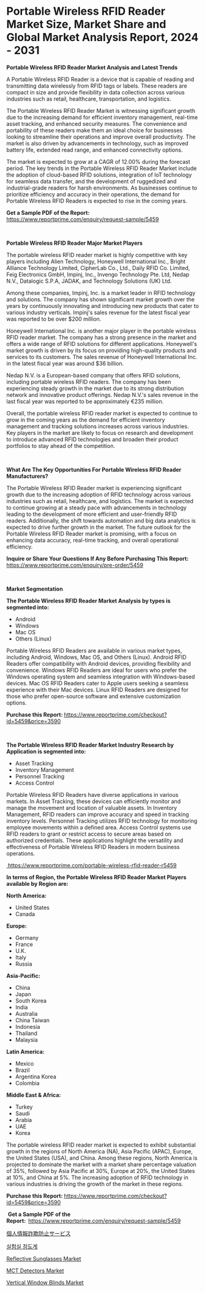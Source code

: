 <p><h1>Portable Wireless RFID Reader Market Size, Market Share and Global Market Analysis Report, 2024 - 2031</h1></p><p><strong>Portable Wireless RFID Reader Market Analysis and Latest Trends</strong></p>
<p><p>A Portable Wireless RFID Reader is a device that is capable of reading and transmitting data wirelessly from RFID tags or labels. These readers are compact in size and provide flexibility in data collection across various industries such as retail, healthcare, transportation, and logistics.</p><p>The Portable Wireless RFID Reader Market is witnessing significant growth due to the increasing demand for efficient inventory management, real-time asset tracking, and enhanced security measures. The convenience and portability of these readers make them an ideal choice for businesses looking to streamline their operations and improve overall productivity. The market is also driven by advancements in technology, such as improved battery life, extended read range, and enhanced connectivity options.</p><p>The market is expected to grow at a CAGR of 12.00% during the forecast period. The key trends in the Portable Wireless RFID Reader Market include the adoption of cloud-based RFID solutions, integration of IoT technology for seamless data transfer, and the development of ruggedized and industrial-grade readers for harsh environments. As businesses continue to prioritize efficiency and accuracy in their operations, the demand for Portable Wireless RFID Readers is expected to rise in the coming years.</p></p>
<p><strong>Get a Sample PDF of the Report:&nbsp;</strong> <a href="https://www.reportprime.com/enquiry/request-sample/5459">https://www.reportprime.com/enquiry/request-sample/5459</a></p>
<p>&nbsp;</p>
<p><strong>Portable Wireless RFID Reader Major Market Players</strong></p>
<p><p>The portable wireless RFID reader market is highly competitive with key players including Alien Technology, Honeywell International Inc., Bright Alliance Technology Limited, CipherLab Co., Ltd., Daily RFID Co. Limited, Feig Electronics GmbH, Impinj, Inc., Invengo Technology Pte. Ltd, Nedap N.V., Datalogic S.P.A, JADAK, and Technology Solutions (UK) Ltd.</p><p>Among these companies, Impinj, Inc. is a market leader in RFID technology and solutions. The company has shown significant market growth over the years by continuously innovating and introducing new products that cater to various industry verticals. Impinj's sales revenue for the latest fiscal year was reported to be over $200 million.</p><p>Honeywell International Inc. is another major player in the portable wireless RFID reader market. The company has a strong presence in the market and offers a wide range of RFID solutions for different applications. Honeywell's market growth is driven by its focus on providing high-quality products and services to its customers. The sales revenue of Honeywell International Inc. in the latest fiscal year was around $36 billion.</p><p>Nedap N.V. is a European-based company that offers RFID solutions, including portable wireless RFID readers. The company has been experiencing steady growth in the market due to its strong distribution network and innovative product offerings. Nedap N.V.'s sales revenue in the last fiscal year was reported to be approximately €235 million.</p><p>Overall, the portable wireless RFID reader market is expected to continue to grow in the coming years as the demand for efficient inventory management and tracking solutions increases across various industries. Key players in the market are likely to focus on research and development to introduce advanced RFID technologies and broaden their product portfolios to stay ahead of the competition.</p></p>
<p>&nbsp;</p>
<p><strong>What Are The Key Opportunities For Portable Wireless RFID Reader Manufacturers?</strong></p>
<p><p>The Portable Wireless RFID Reader market is experiencing significant growth due to the increasing adoption of RFID technology across various industries such as retail, healthcare, and logistics. The market is expected to continue growing at a steady pace with advancements in technology leading to the development of more efficient and user-friendly RFID readers. Additionally, the shift towards automation and big data analytics is expected to drive further growth in the market. The future outlook for the Portable Wireless RFID Reader market is promising, with a focus on enhancing data accuracy, real-time tracking, and overall operational efficiency.</p></p>
<p><strong>Inquire or Share Your Questions If Any Before Purchasing This Report:</strong> <a href="https://www.reportprime.com/enquiry/pre-order/5459">https://www.reportprime.com/enquiry/pre-order/5459</a></p>
<p>&nbsp;</p>
<p><strong>Market Segmentation</strong></p>
<p><strong>The Portable Wireless RFID Reader Market Analysis by types is segmented into:</strong></p>
<p><ul><li>Android</li><li>Windows</li><li>Mac OS</li><li>Others (Linux)</li></ul></p>
<p><p>Portable Wireless RFID Readers are available in various market types, including Android, Windows, Mac OS, and Others (Linux). Android RFID Readers offer compatibility with Android devices, providing flexibility and convenience. Windows RFID Readers are ideal for users who prefer the Windows operating system and seamless integration with Windows-based devices. Mac OS RFID Readers cater to Apple users seeking a seamless experience with their Mac devices. Linux RFID Readers are designed for those who prefer open-source software and extensive customization options.</p></p>
<p><strong>Purchase this Report:&nbsp;</strong><a href="https://www.reportprime.com/checkout?id=5459&price=3590">https://www.reportprime.com/checkout?id=5459&price=3590</a></p>
<p>&nbsp;</p>
<p><strong>The Portable Wireless RFID Reader Market Industry Research by Application is segmented into:</strong></p>
<p><ul><li>Asset Tracking</li><li>Inventory Management</li><li>Personnel Tracking</li><li>Access Control</li></ul></p>
<p><p>Portable Wireless RFID Readers have diverse applications in various markets. In Asset Tracking, these devices can efficiently monitor and manage the movement and location of valuable assets. In Inventory Management, RFID readers can improve accuracy and speed in tracking inventory levels. Personnel Tracking utilizes RFID technology for monitoring employee movements within a defined area. Access Control systems use RFID readers to grant or restrict access to secure areas based on authorized credentials. These applications highlight the versatility and effectiveness of Portable Wireless RFID Readers in modern business operations.</p></p>
<p><a href="https://www.reportprime.com/portable-wireless-rfid-reader-r5459">&nbsp;https://www.reportprime.com/portable-wireless-rfid-reader-r5459</a></p>
<p><strong>In terms of Region, the Portable Wireless RFID Reader Market Players available by Region are:</strong></p>
<p>
    <p> <strong> North America: </strong>
        <ul>
            <li>United States</li>
            <li>Canada</li>
        </ul>
        </p> 
    <p> <strong> Europe: </strong>
        <ul>
            <li>Germany</li>
            <li>France</li>
            <li>U.K.</li>
            <li>Italy</li>
            <li>Russia</li>
        </ul>
        </p> 
    <p> <strong> Asia-Pacific: </strong>
        <ul>
            <li>China</li>
            <li>Japan</li>
            <li>South Korea</li>
            <li>India</li>
            <li>Australia</li>
            <li>China Taiwan</li>
            <li>Indonesia</li>
            <li>Thailand</li>
            <li>Malaysia</li>
        </ul>
        </p> 
    <p> <strong> Latin America: </strong>
        <ul>
            <li>Mexico</li>
            <li>Brazil</li>
            <li>Argentina Korea</li>
            <li>Colombia</li>
        </ul>
        </p> 
    <p> <strong> Middle East & Africa: </strong>
        <ul>
            <li>Turkey</li>
            <li>Saudi</li>
            <li>Arabia</li>
            <li>UAE</li>
            <li>Korea</li>
        </ul>
    </p>
    </p>
<p><p>The portable wireless RFID reader market is expected to exhibit substantial growth in the regions of North America (NA), Asia Pacific (APAC), Europe, the United States (USA), and China. Among these regions, North America is projected to dominate the market with a market share percentage valuation of 35%, followed by Asia Pacific at 30%, Europe at 20%, the United States at 10%, and China at 5%. The increasing adoption of RFID technology in various industries is driving the growth of the market in these regions.</p></p>
<p><strong>Purchase this Report: </strong><a href="https://www.reportprime.com/checkout?id=5459&price=3590">https://www.reportprime.com/checkout?id=5459&price=3590</a></p>
<p>&nbsp;<strong>Get a Sample PDF of the Report:&nbsp;&nbsp;</strong><a href="https://www.reportprime.com/enquiry/request-sample/5459">https://www.reportprime.com/enquiry/request-sample/5459</a></p>
<p><strong></strong></p>
<p><p><a href="https://github.com/RaeJenkins1952/Market-Research-Report-List-1/blob/main/346841174165.md">個人情報詐欺防止サービス</a></p><p><a href="https://github.com/EthaWolf/Market-Research-Report-List-1/blob/main/963209370719.md">실험실 점도계</a></p><p><a href="https://www.linkedin.com/pulse/reflective-sunglasses-market-exploring-share-trends-future-ajhje">Reflective Sunglasses Market</a></p><p><a href="https://github.com/HarmonyBogan1944/Market-Research-Report-List-1/blob/main/mct-detectors-market.md">MCT Detectors Market</a></p><p><a href="https://www.linkedin.com/pulse/vertical-window-blinds-market-furnishes-information-share-hbx1e">Vertical Window Blinds Market</a></p></p>
